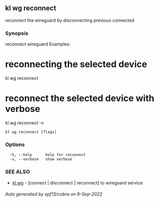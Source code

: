 ## kl wg reconnect

reconnect the wireguard by disconnecting previous connected

### Synopsis

reconnect wireguard
Examples:
  # reconnecting the selected device
  kl wg reconnect

  # reconnect the selected device with verbose
  kl wg reconnect -v
	

```
kl wg reconnect [flags]
```

### Options

```
  -h, --help      help for reconnect
  -v, --verbose   show verbose
```

### SEE ALSO

* [kl wg](kl_wg.md)	 - [connect | disconnect | reconnect] to wireguard service

###### Auto generated by spf13/cobra on 9-Sep-2022
